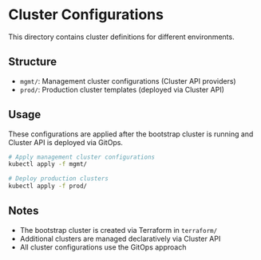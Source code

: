 # Cluster Configurations

This directory contains cluster definitions for different environments.

## Structure

- `mgmt/`: Management cluster configurations (Cluster API providers)
- `prod/`: Production cluster templates (deployed via Cluster API)

## Usage

These configurations are applied after the bootstrap cluster is running and Cluster API is deployed via GitOps.

```bash
# Apply management cluster configurations
kubectl apply -f mgmt/

# Deploy production clusters
kubectl apply -f prod/
```

## Notes

- The bootstrap cluster is created via Terraform in `terraform/`
- Additional clusters are managed declaratively via Cluster API
- All cluster configurations use the GitOps approach
